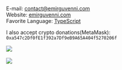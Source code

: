 E-mail: [contact@emirguvenni.com](mailto:contact@emirguvenni.com) <br>
Website: [emirguvenni.com](https://emirguvenni.com/) <br>
Favorite Language: [TypeScript](https://www.typescriptlang.org/)

I also accept crypto donations(MetaMask): `0xa547c2Df0fE1f392a7Df9eB9A65A404f5270206f`

<a href="https://github.com/EmirGuvenni">
	<img align="center" src="https://github-readme-stats.vercel.app/api/wakatime?username=EmirGuvenni&theme=dracula">
</a><br><br>
<a href="https://github.com/EmirGuvenni">
	<img align="center" src="https://github-readme-stats.vercel.app/api/top-langs/?username=EmirGuvenni&layout=compact&theme=dracula">
</a> 
